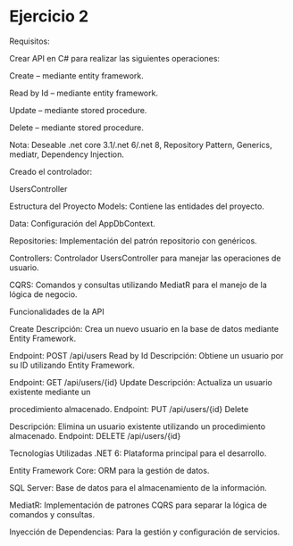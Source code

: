 
# Ejercicio 2

Requisitos:  

Crear API en C# para realizar las siguientes operaciones: 

Create – mediante entity framework. 

Read by Id – mediante entity framework. 

Update – mediante stored procedure. 

Delete – mediante stored procedure. 

Nota: Deseable .net core 3.1/.net 6/.net 8, Repository Pattern, Generics, mediatr, Dependency Injection. 

Creado el controlador:

UsersController

Estructura del Proyecto
Models: Contiene las entidades del proyecto.

Data: Configuración del AppDbContext.

Repositories: Implementación del patrón repositorio con genéricos.

Controllers: Controlador UsersController para manejar las operaciones de usuario.

CQRS: Comandos y consultas utilizando MediatR para el manejo de la lógica de negocio.

Funcionalidades de la API

Create
Descripción: Crea un nuevo usuario en la base de datos mediante Entity Framework.

Endpoint: POST /api/users
Read by Id
Descripción: Obtiene un usuario por su ID utilizando Entity Framework.

Endpoint: GET /api/users/{id}
Update
Descripción: Actualiza un usuario existente mediante un 

procedimiento almacenado.
Endpoint: PUT /api/users/{id}
Delete

Descripción: Elimina un usuario existente utilizando un procedimiento almacenado.
Endpoint: DELETE /api/users/{id}

Tecnologías Utilizadas
.NET 6: Plataforma principal para el desarrollo.

Entity Framework Core: ORM para la gestión de datos.

SQL Server: Base de datos para el almacenamiento de la información.

MediatR: Implementación de patrones CQRS para separar la lógica de comandos y consultas.

Inyección de Dependencias: Para la gestión y configuración de servicios.